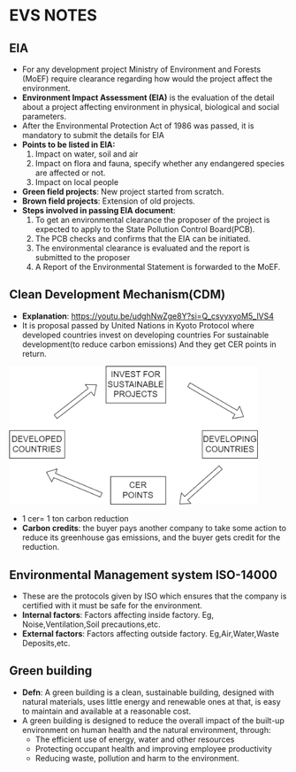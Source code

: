 # EVS NOTES
## EIA
- For any development project  Ministry of Environment and Forests (MoEF) require clearance regarding how would the project affect the environment.
- **Environment Impact Assessment (EIA)** is the evaluation of the detail about a project affecting environment in physical, biological and social parameters.
- After the Environmental Protection Act of 1986 was passed, it is mandatory to submit the details for EIA
- **Points to be listed in EIA:**
    1. Impact on water, soil and air
    2. Impact on flora and fauna, specify whether any endangered species are affected or not.
    3. Impact on local people
- **Green field projects**: New project started from scratch.
- **Brown field projects**: Extension of old projects.
- **Steps involved in passing EIA document**:
    1. To get an environmental clearance the proposer of the project is expected to apply to the State Pollution  Control  Board(PCB).  
    2. The  PCB  checks  and  confirms  that  the  EIA  can  be  initiated.
    3.  The environmental clearance is evaluated and the report is submitted to the proposer
    4.  A  Report  of  the  Environmental  Statement  is  forwarded  to  the  MoEF.  
## Clean Development Mechanism(CDM)
- **Explanation**: https://youtu.be/udghNwZge8Y?si=Q_csyyxyoM5_lVS4
- It is proposal passed by United Nations in Kyoto Protocol where developed countries invest on developing countries For sustainable development(to reduce carbon emissions) And they get CER points in return.

<img src="Images/cdm.drawio.png" width="450" height="">

- 1 cer= 1 ton carbon reduction
- **Carbon credits**: the buyer pays another company to take some action to reduce its greenhouse gas emissions, and the buyer gets credit for the reduction.
## Environmental Management system ISO-14000
- These are the protocols given by ISO which ensures that the company is certified with it must be safe for the environment.
- **Internal factors**: Factors affecting inside factory.
Eg, Noise,Ventilation,Soil precautions,etc.
- **External factors**: Factors affecting outside factory. Eg,Air,Water,Waste Deposits,etc.
## Green building
- **Defn**: A green building is a clean, sustainable building, designed with natural materials, uses little energy and renewable ones at that, is easy to maintain and available at a reasonable cost.
- A green building is designed to reduce the overall impact of the built-up environment on human health and the natural environment, through: 
    - The efficient use of energy, water and other resources
    - Protecting occupant health and improving employee productivity
    -  Reducing waste, pollution and harm to the environment.